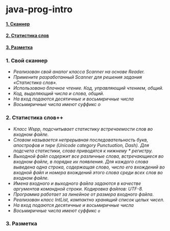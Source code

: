 # java-prog-intro

#### [1. Сканнер](#1-cвой-сканнер)
#### [2. Статистика слов](#2-стастистика-слов)
#### [3. Разметка](#3-разметка)

### 1. Свой сканнер
 * *Реализован свой аналог класса Scanner на основе Reader.*
 * *Примените разработанный Scanner для решения задания «Статистика слов».*
 * *Использовано блочное чтение. Код, управляющий чтением, общий.*
 * *Код, выделяющий числа и слова, общий.*
 * *На вход подаются десятичные и восьмиричные числа*
 * *Восьмиричные числа имеют суффикс o*

### 2. Статистика слов++
 * *Класс Wspp, подсчитывает статистику встречаемости слов во входном файле.*
 * *Словом называется непрерывная последовательность букв, апострофов и тире (Unicode category Punctuation, Dash). Для подсчета статистики, слова приводятся к нижнему  * регистру.*
 * *Выходной файл содержит все различные слова, встречающиеся во входном файле, в порядке их появления. Для каждого слова выведена одна строка, содержащая слово, число его вхождений во входной файл и номера вхождений этого слова среди всех слов во входном файле.*
 * *Имена входного и выходного файла задаются в качестве аргументов командной строки. Кодировка файлов: UTF-8.*
 * *Программа работает за линейное от размера входного файла.*
 * *Реализован класс IntList, компактно хранящий список целых чисел.*
 * *На вход подаются десятичные и восьмиричные числа*
 * *Восьмиричные числа имеют суффикс `o`*

### 3. Разметка
